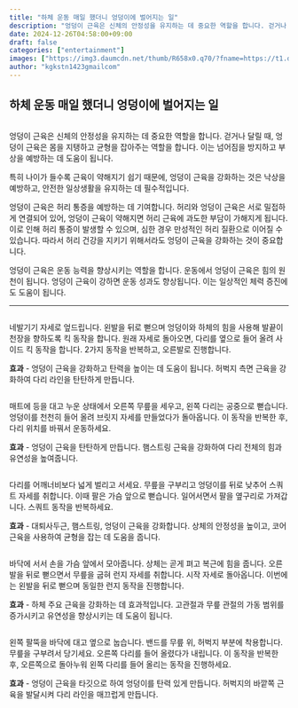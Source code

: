 ```yaml
---
title: "하체 운동 매일 했더니 엉덩이에 벌어지는 일"
description: "엉덩이 근육은 신체의 안정성을 유지하는 데 중요한 역할을 합니다. 걷거나 달릴 때, 엉덩이 근육은 몸을 지탱하고 균형을 잡아주는 역할을 합니다. 이는 넘어짐을 방지하고 부상을 예방하는 데 도움이 됩니다."
date: 2024-12-26T04:58:00+09:00
draft: false
categories: ["entertainment"]
images: ["https://img3.daumcdn.net/thumb/R658x0.q70/?fname=https://t1.daumcdn.net/news/202412/13/tenbody/20241213073017197kvea.jpg", "https://t1.daumcdn.net/news/202412/13/tenbody/20241213073017476wxot.gif", "https://t1.daumcdn.net/news/202412/13/tenbody/20241213073017852vgkx.gif", "https://t1.daumcdn.net/news/202412/13/tenbody/20241213073018204jiis.gif", "https://t1.daumcdn.net/news/202412/13/tenbody/20241213073018528nhaz.gif"]
author: "kgkstn1423gmailcom"
---
```


<h2 >하체 운동 매일 했더니 엉덩이에 벌어지는 일</h2> <figure ><img src="https://img3.daumcdn.net/thumb/R658x0.q70/?fname=https://t1.daumcdn.net/news/202412/13/tenbody/20241213073017197kvea.jpg" alt=""/></figure> <p>엉덩이 근육은 신체의 안정성을 유지하는 데 중요한 역할을 합니다. 걷거나 달릴 때, 엉덩이 근육은 몸을 지탱하고 균형을 잡아주는 역할을 합니다. 이는 넘어짐을 방지하고 부상을 예방하는 데 도움이 됩니다.</p> <p>특히 나이가 들수록 근육이 약해지기 쉽기 때문에, 엉덩이 근육을 강화하는 것은 낙상을 예방하고, 안전한 일상생활을 유지하는 데 필수적입니다.</p> <p>엉덩이 근육은 허리 통증을 예방하는 데 기여합니다. 허리와 엉덩이 근육은 서로 밀접하게 연결되어 있어, 엉덩이 근육이 약해지면 허리 근육에 과도한 부담이 가해지게 됩니다. 이로 인해 허리 통증이 발생할 수 있으며, 심한 경우 만성적인 허리 질환으로 이어질 수 있습니다. 따라서 허리 건강을 지키기 위해서라도 엉덩이 근육을 강화하는 것이 중요합니다.</p> <p>엉덩이 근육은 운동 능력을 향상시키는 역할을 합니다. 운동에서 엉덩이 근육은 힘의 원천이 됩니다. 엉덩이 근육이 강하면 운동 성과도 향상됩니다. 이는 일상적인 체력 증진에도 도움이 됩니다.</p> <hr /> <figure ><img src="https://t1.daumcdn.net/news/202412/13/tenbody/20241213073017476wxot.gif" alt=""/></figure> <p>네발기기 자세로 엎드립니다. 왼발을 뒤로 뻗으며 엉덩이와 하체의 힘을 사용해 발끝이 천장을 향하도록 킥 동작을 합니다. 원래 자세로 돌아오면, 다리를 옆으로 들어 올려 사이드 킥 동작을 합니다. 2가지 동작을 반복하고, 오른발로 진행합니다.</p> <p><strong>효과</strong> - 엉덩이 근육을 강화하고 탄력을 높이는 데 도움이 됩니다. 허벅지 측면 근육을 강화하여 다리 라인을 탄탄하게 만듭니다.</p> <figure ><img src="https://t1.daumcdn.net/news/202412/13/tenbody/20241213073017852vgkx.gif" alt=""/></figure> <p>매트에 등을 대고 누운 상태에서 오른쪽 무릎을 세우고, 왼쪽 다리는 공중으로 뻗습니다. 엉덩이를 천천히 들어 올려 브릿지 자세를 만들었다가 돌아옵니다. 이 동작을 반복한 후, 다리 위치를 바꿔서 운동하세요.</p> <p><strong>효과</strong> - 엉덩이 근육을 탄탄하게 만듭니다. 햄스트링 근육을 강화하여 다리 전체의 힘과 유연성을 높여줍니다.</p> <figure ><img src="https://t1.daumcdn.net/news/202412/13/tenbody/20241213073018204jiis.gif" alt=""/></figure> <p>다리를 어깨너비보다 넓게 벌리고 서세요. 무릎을 구부리고 엉덩이를 뒤로 낮추어 스쿼트 자세를 취합니다. 이때 팔은 가슴 앞으로 뻗습니다. 일어서면서 팔을 옆구리로 가져갑니다. 스쿼트 동작을 반복하세요.</p> <p><strong>효과</strong> - 대퇴사두근, 햄스트링, 엉덩이 근육을 강화합니다. 상체의 안정성을 높이고, 코어 근육을 사용하여 균형을 잡는 데 도움을 줍니다.</p> <figure ><img src="https://t1.daumcdn.net/news/202412/13/tenbody/20241213073018528nhaz.gif" alt=""/></figure> <p>바닥에 서서 손을 가슴 앞에서 모아줍니다. 상체는 곧게 펴고 복근에 힘을 줍니다. 오른발을 뒤로 뻗으면서 무릎을 굽혀 런지 자세를 취합니다. 시작 자세로 돌아옵니다. 이번에는 왼발을 뒤로 뻗으며 동일한 런지 동작을 진행합니다.</p> <p><strong>효과</strong> - 하체 주요 근육을 강화하는 데 효과적입니다. 고관절과 무릎 관절의 가동 범위를 증가시키고 유연성을 향상시키는 데 도움이 됩니다.</p> <figure ><img src="https://t1.daumcdn.net/news/202412/13/tenbody/20241213073018863npcs.gif" alt=""/></figure> <p>왼쪽 팔뚝을 바닥에 대고 옆으로 눕습니다. 밴드를 무릎 위, 허벅지 부분에 착용합니다. 무릎을 구부려서 당기세요. 오른쪽 다리를 들어 올렸다가 내립니다. 이 동작을 반복한 후, 오른쪽으로 돌아누워 왼쪽 다리를 들어 올리는 동작을 진행하세요.</p> <p><strong>효과</strong> - 엉덩이 근육을 타깃으로 하여 엉덩이를 탄력 있게 만듭니다. 허벅지의 바깥쪽 근육을 발달시켜 다리 라인을 매끄럽게 만듭니다.</p>